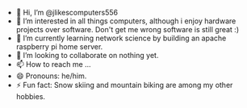 - 👋 Hi, I’m @jlikescomputers556
- 👀 I’m interested in all things computers, although i enjoy hardware projects over software. Don't get me wrong software is still great :)
- 🌱 I’m currently learning network science by building an apache raspberry pi home server. 
- 💞️ I’m looking to collaborate on nothing yet.
- 📫 How to reach me ...
- 😄 Pronouns: he/him.
- ⚡ Fun fact: Snow skiing and mountain biking are among my other hobbies.

<!---
jlikescomputers556/jlikescomputers556 is a ✨ special ✨ repository because its `README.md` (this file) appears on your GitHub profile.
You can click the Preview link to take a look at your changes.
--->
